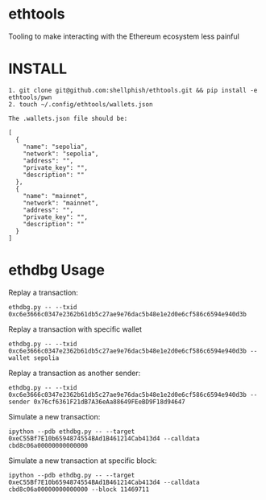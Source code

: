 # ethtools
Tooling to make interacting with the Ethereum ecosystem less painful

# INSTALL 

```
1. git clone git@github.com:shellphish/ethtools.git && pip install -e ethtools/pwn
2. touch ~/.config/ethtools/wallets.json

The .wallets.json file should be:

[
  {
    "name": "sepolia",
    "network": "sepolia",
    "address": "",
    "private_key": "",
    "description": ""
  },
  {
    "name": "mainnet",
    "network": "mainnet",
    "address": "",
    "private_key": "",
    "description": ""
  }
]
```


# ethdbg Usage

Replay a transaction:
```
ethdbg.py -- --txid 0xc6e3666c0347e2362b61db5c27ae9e76dac5b48e1e2d0e6cf586c6594e940d3b
```

Replay a transaction with specific wallet
```
ethdbg.py -- --txid 0xc6e3666c0347e2362b61db5c27ae9e76dac5b48e1e2d0e6cf586c6594e940d3b --wallet sepolia
```

Replay a transaction as another sender:
```
ethdbg.py -- --txid 0xc6e3666c0347e2362b61db5c27ae9e76dac5b48e1e2d0e6cf586c6594e940d3b --sender 0x76cf6361F21dB7A36eAa88649FEeBD9F18d94647
```

Simulate a new transaction:

```
ipython --pdb ethdbg.py -- --target 0xeC55Bf7E10b6594874554BAd1B461214Cab413d4 --calldata cbd8c06a00000000000000
```

Simulate a new transaction at specific block:
```
ipython --pdb ethdbg.py -- --target 0xeC55Bf7E10b6594874554BAd1B461214Cab413d4 --calldata cbd8c06a00000000000000 --block 11469711
```

